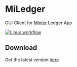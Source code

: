 # MiLedger

GUI Client for [Minter](https://github.com/MinterTeam) Ledger App

[![Linux workflow](https://github.com/edwardstock/miledger/actions/workflows/main.yml/badge.svg)](https://github.com/edwardstock/miledger/actions/workflows/main.yml)

## Download

Get the latest version [here](https://github.com/edwardstock/miledger/releases/latest)


